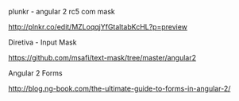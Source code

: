 plunkr - angular 2 rc5 com mask

http://plnkr.co/edit/MZLoqqjYfGtaltabKcHL?p=preview


Diretiva - Input Mask

https://github.com/msafi/text-mask/tree/master/angular2

Angular 2 Forms

http://blog.ng-book.com/the-ultimate-guide-to-forms-in-angular-2/

